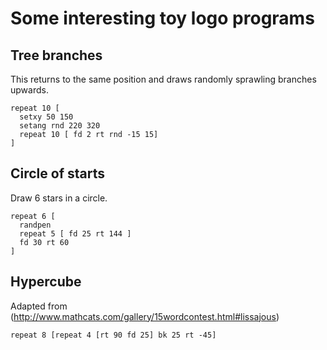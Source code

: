 # Some interesting toy logo programs

## Tree branches

This returns to the same position and draws randomly sprawling branches upwards.
```
repeat 10 [
  setxy 50 150
  setang rnd 220 320
  repeat 10 [ fd 2 rt rnd -15 15]
]
```

## Circle of starts

Draw 6 stars in a circle.
```
repeat 6 [
  randpen
  repeat 5 [ fd 25 rt 144 ]
  fd 30 rt 60
]
```

## Hypercube

Adapted from (http://www.mathcats.com/gallery/15wordcontest.html#lissajous)
```
repeat 8 [repeat 4 [rt 90 fd 25] bk 25 rt -45]
```
